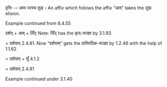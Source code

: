 

वृत्तिः --ः आमः परस्य लुक्। An affix which follows the affix “आम्” takes the लुक् elision.


Example continued from 6.4.55


दर्शय् + आम् + लिँट् Note: लिँट् has the कृत्-सञ्ज्ञा by 3.1.93


= दर्शयाम् 2.4.81. Now “दर्शयाम्” gets the प्रातिपदिक-सञ्ज्ञा by 1.2.46 with the help of 1.1.62


= दर्शयाम् + सुँ 4.1.2


= दर्शयाम् 2.4.81


Example continued under 3.1.40

